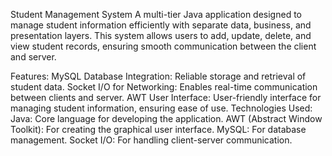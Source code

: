 Student Management System
A multi-tier Java application designed to manage student information efficiently with separate data, business, and presentation layers. This system allows users to add, update, delete, and view student records, ensuring smooth communication between the client and server.

Features:
MySQL Database Integration: Reliable storage and retrieval of student data.
Socket I/O for Networking: Enables real-time communication between clients and server.
AWT User Interface: User-friendly interface for managing student information, ensuring ease of use.
Technologies Used:
Java: Core language for developing the application.
AWT (Abstract Window Toolkit): For creating the graphical user interface.
MySQL: For database management.
Socket I/O: For handling client-server communication.
